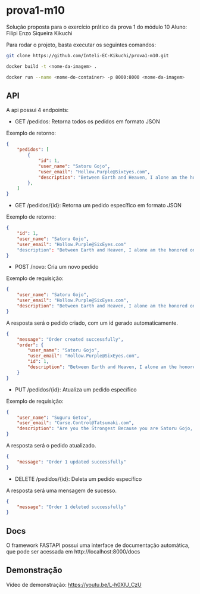# prova1-m10

Solução proposta para o exercício prático da prova 1 do módulo 10
Aluno: Filipi Enzo Siqueira Kikuchi

Para rodar o projeto, basta executar os seguintes comandos:

```bash
git clone https://github.com/Inteli-EC-Kikuchi/prova1-m10.git
```

```bash
docker build -t <nome-da-imagem> .
```

```bash
docker run --name <nome-do-container> -p 8000:8000 <nome-da-imagem>
```

## API

A api possui 4 endpoints:

- GET /pedidos: Retorna todos os pedidos em formato JSON

Exemplo de retorno:
```json
{
    "pedidos": [
        {
            "id": 1,
            "user_name": "Satoru Gojo",
            "user_email": "Hollow.Purple@SixEyes.com",
            "description": "Between Earth and Heaven, I alone am the honored one",
        },
    ]
}
```

- GET /pedidos/{id}: Retorna um pedido específico em formato JSON

Exemplo de retorno:
```json
{
    "id": 1,
    "user_name": "Satoru Gojo",
    "user_email": "Hollow.Purple@SixEyes.com"
    "description": "Between Earth and Heaven, I alone am the honored one",
}
```

- POST /novo: Cria um novo pedido

Exemplo de requisição:
```json
{
	"user_name": "Satoru Gojo",
	"user_email": "Hollow.Purple@SixEyes.com",
	"description": "Between Earth and Heaven, I alone am the honored one"
}
```

A resposta será o pedido criado, com um id gerado automaticamente.
```json
{
	"message": "Order created successfully",
	"order": {
		"user_name": "Satoru Gojo",
		"user_email": "Hollow.Purple@SixEyes.com",
		"id": 1,
		"description": "Between Earth and Heaven, I alone am the honored one"
	}
}
```

- PUT /pedidos/{id}: Atualiza um pedido específico

Exemplo de requisição:
```json
{
	"user_name": "Suguru Getou",
	"user_email": "Curse.Control@Tatsumaki.com",
	"description": "Are you the Strongest Because you are Satoru Gojo, or are you Satoru Gojo because you are the strongest?"
}
```

A resposta será o pedido atualizado.
```json
{
	"message": "Order 1 updated successfully"
}
```

- DELETE /pedidos/{id}: Deleta um pedido específico

A resposta será uma mensagem de sucesso.
```json
{
    "message": "Order 1 deleted successfully"
}
```

## Docs

O framework FASTAPI possui uma interface de documentação automática, que pode ser acessada em http://localhost:8000/docs

## Demonstração

Vídeo de demonstração: https://youtu.be/L-h0XlU_CzU